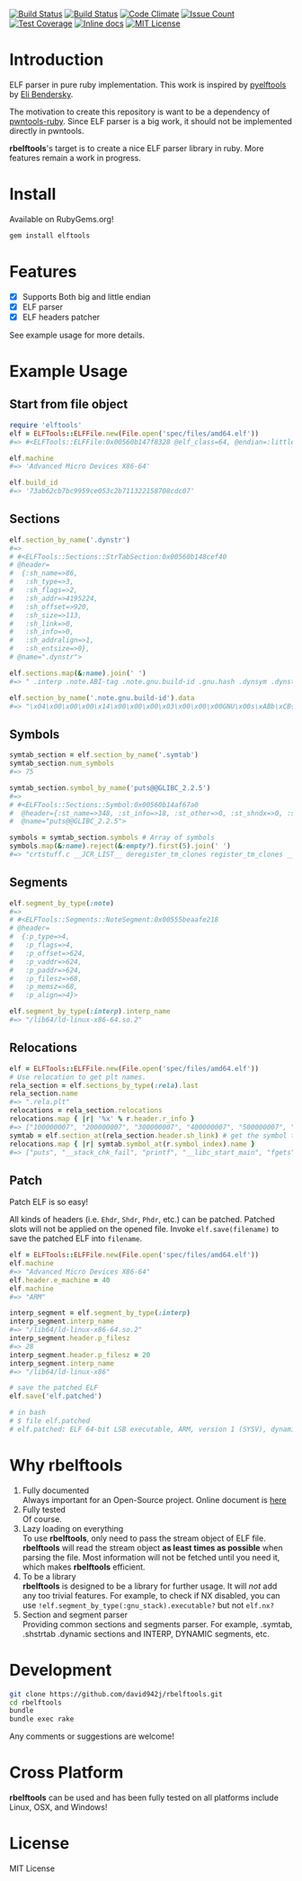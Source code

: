 [![Build Status](https://travis-ci.org/david942j/rbelftools.svg?branch=master)](https://travis-ci.org/david942j/rbelftools)
[![Build Status](https://ci.appveyor.com/api/projects/status/sq5c4gli8ir95h6k?svg=true&retina=true)](https://ci.appveyor.com/project/david942j/rbelftools)
[![Code Climate](https://codeclimate.com/github/david942j/rbelftools/badges/gpa.svg)](https://codeclimate.com/github/david942j/rbelftools)
[![Issue Count](https://codeclimate.com/github/david942j/rbelftools/badges/issue_count.svg)](https://codeclimate.com/github/david942j/rbelftools)
[![Test Coverage](https://codeclimate.com/github/david942j/rbelftools/badges/coverage.svg)](https://codeclimate.com/github/david942j/rbelftools/coverage)
[![Inline docs](https://inch-ci.org/github/david942j/rbelftools.svg?branch=master)](https://inch-ci.org/github/david942j/rbelftools)
[![MIT License](https://img.shields.io/badge/license-MIT-blue.svg)](http://choosealicense.com/licenses/mit/)

# Introduction

ELF parser in pure ruby implementation. This work is inspired by [pyelftools](https://github.com/eliben/pyelftools) by [Eli Bendersky](https://github.com/eliben).

The motivation to create this repository is want to be a dependency of [pwntools-ruby](https://github.com/peter50216/pwntools-ruby). Since ELF parser is a big work, it should not be implemented directly in pwntools.

**rbelftools**'s target is to create a nice ELF parser library in ruby. More features remain a work in progress.

# Install

Available on RubyGems.org!
```bash
gem install elftools
```

# Features

- [x] Supports Both big and little endian
- [x] ELF parser
- [x] ELF headers patcher

See example usage for more details.

# Example Usage

## Start from file object
```ruby
require 'elftools'
elf = ELFTools::ELFFile.new(File.open('spec/files/amd64.elf'))
#=> #<ELFTools::ELFFile:0x00560b147f8328 @elf_class=64, @endian=:little, @stream=#<File:spec/files/amd64>>

elf.machine
#=> 'Advanced Micro Devices X86-64'

elf.build_id
#=> '73ab62cb7bc9959ce053c2b711322158708cdc07'
```

## Sections
```ruby
elf.section_by_name('.dynstr')
#=>
# #<ELFTools::Sections::StrTabSection:0x00560b148cef40
# @header=
#  {:sh_name=>86,
#   :sh_type=>3,
#   :sh_flags=>2,
#   :sh_addr=>4195224,
#   :sh_offset=>920,
#   :sh_size=>113,
#   :sh_link=>0,
#   :sh_info=>0,
#   :sh_addralign=>1,
#   :sh_entsize=>0},
# @name=".dynstr">
```
```ruby
elf.sections.map(&:name).join(' ')
#=> " .interp .note.ABI-tag .note.gnu.build-id .gnu.hash .dynsym .dynstr .gnu.version .gnu.version_r .rela.dyn .rela.plt .init .plt .plt.got .text .fini .rodata .eh_frame_hdr .eh_frame .init_array .fini_array .jcr .dynamic .got .got.plt .data .bss .comment .shstrtab .symtab .strtab"
```
```ruby
elf.section_by_name('.note.gnu.build-id').data
#=> "\x04\x00\x00\x00\x14\x00\x00\x00\x03\x00\x00\x00GNU\x00s\xABb\xCB{\xC9\x95\x9C\xE0S\xC2\xB7\x112!Xp\x8C\xDC\a"
```

## Symbols
```ruby
symtab_section = elf.section_by_name('.symtab')
symtab_section.num_symbols
#=> 75

symtab_section.symbol_by_name('puts@@GLIBC_2.2.5')
#=>
# #<ELFTools::Sections::Symbol:0x00560b14af67a0
#  @header={:st_name=>348, :st_info=>18, :st_other=>0, :st_shndx=>0, :st_value=>0, :st_size=>0},
#  @name="puts@@GLIBC_2.2.5">

symbols = symtab_section.symbols # Array of symbols
symbols.map(&:name).reject(&:empty?).first(5).join(' ')
#=> "crtstuff.c __JCR_LIST__ deregister_tm_clones register_tm_clones __do_global_dtors_aux"
```

## Segments
```ruby
elf.segment_by_type(:note)
#=>
# #<ELFTools::Segments::NoteSegment:0x00555beaafe218
# @header=
#  {:p_type=>4,
#   :p_flags=>4,
#   :p_offset=>624,
#   :p_vaddr=>624,
#   :p_paddr=>624,
#   :p_filesz=>68,
#   :p_memsz=>68,
#   :p_align=>4}>

elf.segment_by_type(:interp).interp_name
#=> "/lib64/ld-linux-x86-64.so.2"
```

## Relocations
```ruby
elf = ELFTools::ELFFile.new(File.open('spec/files/amd64.elf'))
# Use relocation to get plt names.
rela_section = elf.sections_by_type(:rela).last
rela_section.name
#=> ".rela.plt"
relocations = rela_section.relocations
relocations.map { |r| '%x' % r.header.r_info }
#=> ["100000007", "200000007", "300000007", "400000007", "500000007", "700000007"]
symtab = elf.section_at(rela_section.header.sh_link) # get the symbol table section
relocations.map { |r| symtab.symbol_at(r.symbol_index).name }
#=> ["puts", "__stack_chk_fail", "printf", "__libc_start_main", "fgets", "scanf"]
```

## Patch

Patch ELF is so easy!

All kinds of headers (i.e. `Ehdr`, `Shdr`, `Phdr`, etc.) can be patched.
Patched slots will not be applied on the opened file.
Invoke `elf.save(filename)` to save the patched ELF into `filename`.

```ruby
elf = ELFTools::ELFFile.new(File.open('spec/files/amd64.elf'))
elf.machine
#=> "Advanced Micro Devices X86-64"
elf.header.e_machine = 40
elf.machine
#=> "ARM"

interp_segment = elf.segment_by_type(:interp)
interp_segment.interp_name
#=> "/lib64/ld-linux-x86-64.so.2"
interp_segment.header.p_filesz
#=> 28
interp_segment.header.p_filesz = 20
interp_segment.interp_name
#=> "/lib64/ld-linux-x86"

# save the patched ELF
elf.save('elf.patched')

# in bash
# $ file elf.patched
# elf.patched: ELF 64-bit LSB executable, ARM, version 1 (SYSV), dynamically linked, interpreter /lib64/ld-linux-x86, for GNU...
```

# Why rbelftools

1. Fully documented   
   Always important for an Open-Source project. Online document is [here](http://www.rubydoc.info/github/david942j/rbelftools/master/frames)
2. Fully tested   
   Of course.
3. Lazy loading on everything   
   To use **rbelftools**, only need to pass the stream object of ELF file.
   **rbelftools** will read the stream object **as least times as possible** when parsing
   the file. Most information will not be fetched until you need it, which makes
   **rbelftools** efficient.
4. To be a library   
   **rbelftools** is designed to be a library for further usage.
   It will _not_ add any too trivial features.
   For example, to check if NX disabled, you can use
   `!elf.segment_by_type(:gnu_stack).executable?` but not `elf.nx?`
5. Section and segment parser   
   Providing common sections and segments parser. For example, .symtab, .shstrtab
   .dynamic sections and INTERP, DYNAMIC segments, etc.

# Development
```bash
git clone https://github.com/david942j/rbelftools.git
cd rbelftools
bundle
bundle exec rake
```
Any comments or suggestions are welcome!

# Cross Platform
**rbelftools** can be used and has been fully tested on all platforms include Linux, OSX, and Windows!

# License
MIT License
